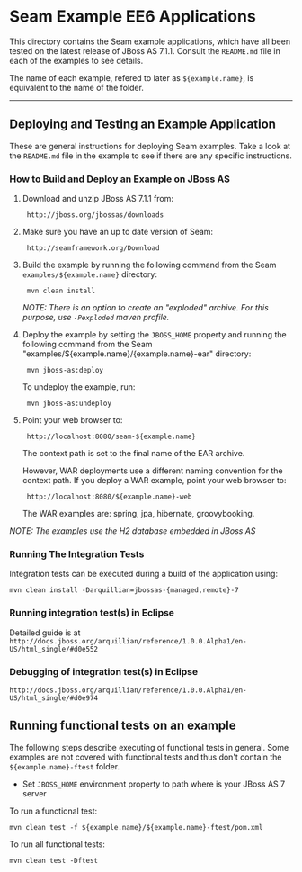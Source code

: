 Seam Example EE6 Applications
=============================
This directory contains the Seam example applications, which have all been
tested on the latest release of JBoss AS 7.1.1. Consult the `README.md` file in each of 
the examples to see details.

The name of each example, refered to later as `${example.name}`, is equivalent to the name of the folder.

----------------------------------------------------------------------

## Deploying and Testing an Example Application

These are general instructions for deploying Seam examples. Take a look at the 
`README.md` file in the example to see if there are any specific instructions.

### How to Build and Deploy an Example on JBoss AS

1. Download and unzip JBoss AS 7.1.1 from:
   
        http://jboss.org/jbossas/downloads

2. Make sure you have an up to date version of Seam: 

        http://seamframework.org/Download

3. Build the example by running the following command from the Seam `examples/${example.name}` directory:
   
        mvn clean install

   _NOTE: There is an option to create an "exploded" archive. For this purpose, use `-Pexploded` maven profile._

4. Deploy the example by setting the `JBOSS_HOME` property and running the 
   following command from the Seam "examples/${example.name}/{example.name}-ear" directory:

        mvn jboss-as:deploy
    
   To undeploy the example, run:

        mvn jboss-as:undeploy

5. Point your web browser to:

        http://localhost:8080/seam-${example.name}

   The context path is set to the final name of the EAR archive.

   However, WAR deployments use a different naming convention for the context
   path. If you deploy a WAR example, point your web browser to:

        http://localhost:8080/${example.name}-web

   The WAR examples are:
   spring, jpa, hibernate, groovybooking.

_NOTE: The examples use the H2 database embedded in JBoss AS_

   
### Running The Integration Tests

Integration tests can be executed during a build of the application using:

    mvn clean install -Darquillian=jbossas-{managed,remote}-7


### Running integration test(s) in Eclipse

Detailed guide is at `http://docs.jboss.org/arquillian/reference/1.0.0.Alpha1/en-US/html_single/#d0e552`


### Debugging of integration test(s) in Eclipse

`http://docs.jboss.org/arquillian/reference/1.0.0.Alpha1/en-US/html_single/#d0e974`


## Running functional tests on an example

The following steps describe executing of functional tests in general. Some examples are not covered with functional tests and thus don't contain the `${example.name}-ftest` folder.

* Set `JBOSS_HOME` environment property to path where is your JBoss AS 7 server

To run a functional test:

    mvn clean test -f ${example.name}/${example.name}-ftest/pom.xml

To run all functional tests:

    mvn clean test -Dftest
